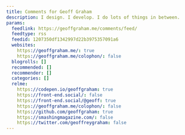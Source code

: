 ```yaml
---
title: Comments for Geoff Graham
description: I design. I develop. I do lots of things in between.
params:
  feedlink: https://geoffgraham.me/comments/feed/
  feedtype: rss
  feedid: 1207350df1342997d22b3975357091a6
  websites:
    https://geoffgraham.me/: true
    https://geoffgraham.me/colophon/: false
  blogrolls: []
  recommended: []
  recommender: []
  categories: []
  relme:
    https://codepen.io/geoffgraham: true
    https://front-end.social/: false
    https://front-end.social/@geoff: true
    https://geoffgraham.me/colophon/: false
    https://github.com/geoffgraham: true
    https://smashingmagazine.com/: false
    https://twitter.com/geoffreygraham: false
---
```

